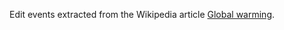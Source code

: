 Edit events extracted from the Wikipedia article [Global warming](https://en.wikipedia.org/wiki/Global_warming).
